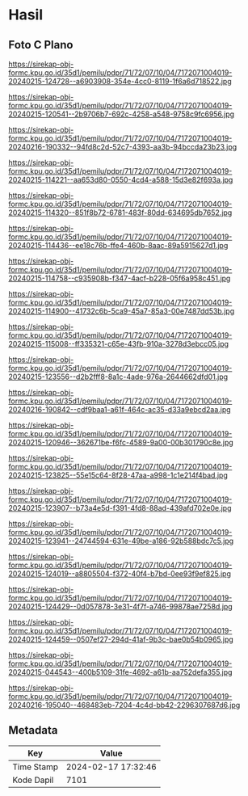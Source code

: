 # Hasil

## Foto C Plano

https://sirekap-obj-formc.kpu.go.id/35d1/pemilu/pdpr/71/72/07/10/04/7172071004019-20240215-124728--a6903908-354e-4cc0-8119-1f6a6d718522.jpg

https://sirekap-obj-formc.kpu.go.id/35d1/pemilu/pdpr/71/72/07/10/04/7172071004019-20240215-120541--2b9706b7-692c-4258-a548-9758c9fc6956.jpg

https://sirekap-obj-formc.kpu.go.id/35d1/pemilu/pdpr/71/72/07/10/04/7172071004019-20240216-190332--94fd8c2d-52c7-4393-aa3b-94bccda23b23.jpg

https://sirekap-obj-formc.kpu.go.id/35d1/pemilu/pdpr/71/72/07/10/04/7172071004019-20240215-114221--aa653d80-0550-4cd4-a588-15d3e82f693a.jpg

https://sirekap-obj-formc.kpu.go.id/35d1/pemilu/pdpr/71/72/07/10/04/7172071004019-20240215-114320--851f8b72-6781-483f-80dd-634695db7652.jpg

https://sirekap-obj-formc.kpu.go.id/35d1/pemilu/pdpr/71/72/07/10/04/7172071004019-20240215-114436--ee18c76b-ffe4-460b-8aac-89a5915627d1.jpg

https://sirekap-obj-formc.kpu.go.id/35d1/pemilu/pdpr/71/72/07/10/04/7172071004019-20240215-114758--c935908b-f347-4acf-b228-05f6a958c451.jpg

https://sirekap-obj-formc.kpu.go.id/35d1/pemilu/pdpr/71/72/07/10/04/7172071004019-20240215-114900--41732c6b-5ca9-45a7-85a3-00e7487dd53b.jpg

https://sirekap-obj-formc.kpu.go.id/35d1/pemilu/pdpr/71/72/07/10/04/7172071004019-20240215-115008--ff335321-c65e-43fb-910a-3278d3ebcc05.jpg

https://sirekap-obj-formc.kpu.go.id/35d1/pemilu/pdpr/71/72/07/10/04/7172071004019-20240215-123556--d2b2fff8-8a1c-4ade-976a-2644662dfd01.jpg

https://sirekap-obj-formc.kpu.go.id/35d1/pemilu/pdpr/71/72/07/10/04/7172071004019-20240216-190842--cdf9baa1-a61f-464c-ac35-d33a9ebcd2aa.jpg

https://sirekap-obj-formc.kpu.go.id/35d1/pemilu/pdpr/71/72/07/10/04/7172071004019-20240215-120946--362671be-f6fc-4589-9a00-00b301790c8e.jpg

https://sirekap-obj-formc.kpu.go.id/35d1/pemilu/pdpr/71/72/07/10/04/7172071004019-20240215-123825--55e15c64-8f28-47aa-a998-1c1e214f4bad.jpg

https://sirekap-obj-formc.kpu.go.id/35d1/pemilu/pdpr/71/72/07/10/04/7172071004019-20240215-123907--b73a4e5d-f391-4fd8-88ad-439afd702e0e.jpg

https://sirekap-obj-formc.kpu.go.id/35d1/pemilu/pdpr/71/72/07/10/04/7172071004019-20240215-123941--24744594-631e-49be-a186-92b588bdc7c5.jpg

https://sirekap-obj-formc.kpu.go.id/35d1/pemilu/pdpr/71/72/07/10/04/7172071004019-20240215-124019--a8805504-f372-40f4-b7bd-0ee93f9ef825.jpg

https://sirekap-obj-formc.kpu.go.id/35d1/pemilu/pdpr/71/72/07/10/04/7172071004019-20240215-124429--0d057878-3e31-4f7f-a746-99878ae7258d.jpg

https://sirekap-obj-formc.kpu.go.id/35d1/pemilu/pdpr/71/72/07/10/04/7172071004019-20240215-124459--0507ef27-294d-41af-9b3c-bae0b54b0965.jpg

https://sirekap-obj-formc.kpu.go.id/35d1/pemilu/pdpr/71/72/07/10/04/7172071004019-20240215-044543--400b5109-31fe-4692-a61b-aa752defa355.jpg

https://sirekap-obj-formc.kpu.go.id/35d1/pemilu/pdpr/71/72/07/10/04/7172071004019-20240216-195040--468483eb-7204-4c4d-bb42-2296307687d6.jpg


## Metadata

| Key        | Value               |
| ---------- | ------------------- |
| Time Stamp | 2024-02-17 17:32:46 |
| Kode Dapil | 7101                |



